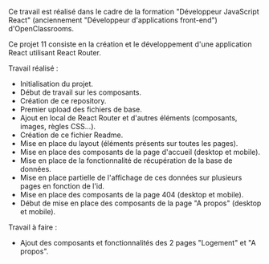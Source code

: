 Ce travail est réalisé dans le cadre de la formation "Développeur JavaScript React" (anciennement "Développeur d'applications front-end") d'OpenClassrooms.

Ce projet 11 consiste en la création et le développement d'une application React utilisant React Router.

Travail réalisé :
- Initialisation du projet.
- Début de travail sur les composants.
- Création de ce repository.
- Premier upload des fichiers de base.
- Ajout en local de React Router et d'autres éléments (composants, images, règles CSS...).
- Création de ce fichier Readme.
- Mise en place du layout (éléments présents sur toutes les pages).
- Mise en place des composants de la page d'accueil (desktop et mobile).
- Mise en place de la fonctionnalité de récupération de la base de données.
- Mise en place partielle de l'affichage de ces données sur plusieurs pages en fonction de l'id.
- Mise en place des composants de la page 404 (desktop et mobile).
- Début de mise en place des composants de la page "A propos" (desktop et mobile).

Travail à faire :
- Ajout des composants et fonctionnalités des 2 pages "Logement" et "A propos".